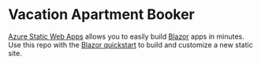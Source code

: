# Vacation Apartment Booker

[Azure Static Web Apps](https://docs.microsoft.com/azure/static-web-apps/overview) allows you to easily build [Blazor](https://dotnet.microsoft.com/en-us/apps/aspnet/web-apps/blazor) apps in minutes. Use this repo with the [Blazor quickstart](https://docs.microsoft.com/azure/static-web-apps/getting-started?tabs=blazor) to build and customize a new static site.
